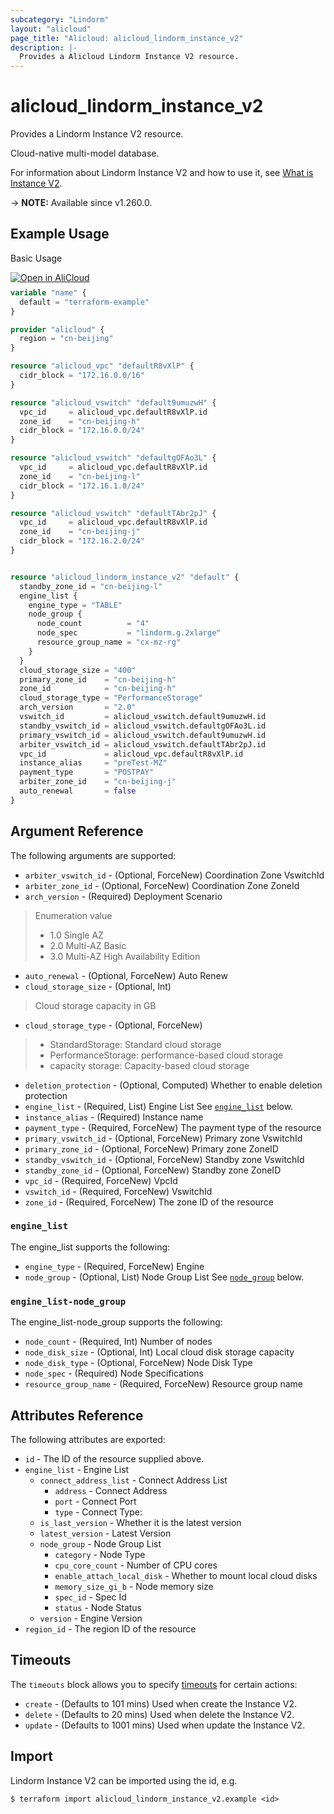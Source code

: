 ```yaml
---
subcategory: "Lindorm"
layout: "alicloud"
page_title: "Alicloud: alicloud_lindorm_instance_v2"
description: |-
  Provides a Alicloud Lindorm Instance V2 resource.
---
```


# alicloud_lindorm_instance_v2

Provides a Lindorm Instance V2 resource.

Cloud-native multi-model database.

For information about Lindorm Instance V2 and how to use it, see [What is Instance V2](https://next.api.alibabacloud.com/document/hitsdb/2020-06-15/CreateLindormV2Instance).

-> **NOTE:** Available since v1.260.0.

## Example Usage

Basic Usage

<div style="display: block;margin-bottom: 40px;"><div class="oics-button" style="float: right;position: absolute;margin-bottom: 10px;">
  <a href="https://api.aliyun.com/terraform?resource=alicloud_lindorm_instance_v2&exampleId=d2762c8c-d82c-ab36-d8ef-df45a4da3186e90fe9b5&activeTab=example&spm=docs.r.lindorm_instance_v2.0.d2762c8cd8&intl_lang=EN_US" target="_blank">
    <img alt="Open in AliCloud" src="https://img.alicdn.com/imgextra/i1/O1CN01hjjqXv1uYUlY56FyX_!!6000000006049-55-tps-254-36.svg" style="max-height: 44px; max-width: 100%;">
  </a>
</div></div>

```terraform
variable "name" {
  default = "terraform-example"
}

provider "alicloud" {
  region = "cn-beijing"
}

resource "alicloud_vpc" "defaultR8vXlP" {
  cidr_block = "172.16.0.0/16"
}

resource "alicloud_vswitch" "default9umuzwH" {
  vpc_id     = alicloud_vpc.defaultR8vXlP.id
  zone_id    = "cn-beijing-h"
  cidr_block = "172.16.0.0/24"
}

resource "alicloud_vswitch" "defaultgOFAo3L" {
  vpc_id     = alicloud_vpc.defaultR8vXlP.id
  zone_id    = "cn-beijing-l"
  cidr_block = "172.16.1.0/24"
}

resource "alicloud_vswitch" "defaultTAbr2pJ" {
  vpc_id     = alicloud_vpc.defaultR8vXlP.id
  zone_id    = "cn-beijing-j"
  cidr_block = "172.16.2.0/24"
}


resource "alicloud_lindorm_instance_v2" "default" {
  standby_zone_id = "cn-beijing-l"
  engine_list {
    engine_type = "TABLE"
    node_group {
      node_count          = "4"
      node_spec           = "lindorm.g.2xlarge"
      resource_group_name = "cx-mz-rg"
    }
  }
  cloud_storage_size = "400"
  primary_zone_id    = "cn-beijing-h"
  zone_id            = "cn-beijing-h"
  cloud_storage_type = "PerformanceStorage"
  arch_version       = "2.0"
  vswitch_id         = alicloud_vswitch.default9umuzwH.id
  standby_vswitch_id = alicloud_vswitch.defaultgOFAo3L.id
  primary_vswitch_id = alicloud_vswitch.default9umuzwH.id
  arbiter_vswitch_id = alicloud_vswitch.defaultTAbr2pJ.id
  vpc_id             = alicloud_vpc.defaultR8vXlP.id
  instance_alias     = "preTest-MZ"
  payment_type       = "POSTPAY"
  arbiter_zone_id    = "cn-beijing-j"
  auto_renewal       = false
}
```

## Argument Reference

The following arguments are supported:
* `arbiter_vswitch_id` - (Optional, ForceNew) Coordination Zone VswitchId
* `arbiter_zone_id` - (Optional, ForceNew) Coordination Zone ZoneId
* `arch_version` - (Required) Deployment Scenario
> Enumeration value
> - 1.0 Single AZ
> - 2.0 Multi-AZ Basic
> - 3.0 Multi-AZ High Availability Edition
* `auto_renewal` - (Optional, ForceNew) Auto Renew
* `cloud_storage_size` - (Optional, Int) 
> Cloud storage capacity in GB
* `cloud_storage_type` - (Optional, ForceNew) 
>>
> - StandardStorage: Standard cloud storage
> - PerformanceStorage: performance-based cloud storage
>- capacity storage: Capacity-based cloud storage
* `deletion_protection` - (Optional, Computed) Whether to enable deletion protection
* `engine_list` - (Required, List) Engine List See [`engine_list`](#engine_list) below.
* `instance_alias` - (Required) Instance name
* `payment_type` - (Required, ForceNew) The payment type of the resource
* `primary_vswitch_id` - (Optional, ForceNew) Primary zone VswitchId
* `primary_zone_id` - (Optional, ForceNew) Primary zone ZoneID
* `standby_vswitch_id` - (Optional, ForceNew) Standby zone VswitchId
* `standby_zone_id` - (Optional, ForceNew) Standby zone ZoneID
* `vpc_id` - (Required, ForceNew) VpcId
* `vswitch_id` - (Required, ForceNew) VswitchId
* `zone_id` - (Required, ForceNew) The zone ID  of the resource

### `engine_list`

The engine_list supports the following:
* `engine_type` - (Required, ForceNew) Engine
* `node_group` - (Optional, List) Node Group List See [`node_group`](#engine_list-node_group) below.

### `engine_list-node_group`

The engine_list-node_group supports the following:
* `node_count` - (Required, Int) Number of nodes
* `node_disk_size` - (Optional, Int) Local cloud disk storage capacity
* `node_disk_type` - (Optional, ForceNew) Node Disk Type
* `node_spec` - (Required) Node Specifications
* `resource_group_name` - (Required, ForceNew) Resource group name

## Attributes Reference

The following attributes are exported:
* `id` - The ID of the resource supplied above.
* `engine_list` - Engine List
  * `connect_address_list` - Connect Address List
    * `address` - Connect Address
    * `port` - Connect Port
    * `type` - Connect Type:
  * `is_last_version` - Whether it is the latest version
  * `latest_version` - Latest Version
  * `node_group` - Node Group List
    * `category` - Node Type
    * `cpu_core_count` - Number of CPU cores
    * `enable_attach_local_disk` - Whether to mount  local cloud disks
    * `memory_size_gi_b` - Node memory size
    * `spec_id` - Spec Id
    * `status` - Node Status
  * `version` - Engine Version
* `region_id` - The region ID of the resource

## Timeouts

The `timeouts` block allows you to specify [timeouts](https://developer.hashicorp.com/terraform/language/resources/syntax#operation-timeouts) for certain actions:
* `create` - (Defaults to 101 mins) Used when create the Instance V2.
* `delete` - (Defaults to 20 mins) Used when delete the Instance V2.
* `update` - (Defaults to 1001 mins) Used when update the Instance V2.

## Import

Lindorm Instance V2 can be imported using the id, e.g.

```shell
$ terraform import alicloud_lindorm_instance_v2.example <id>
```